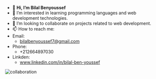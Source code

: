 - 👋 **Hi, I’m Bilal Benyoussef**
- 👀 I’m interested in learning programming languages and  web development technologies.
- 💞️ I’m looking to collaborate on projects related to web development.
- 📫 How to reach me:
- Email:
    - bilalbenyoussef7@gmail.com
 - Phone:
    - +212664897030
- Linkden:
  - www.linkedin.com/in/bilal-ben-youssef

![collaboration](https://f.hubspotusercontent30.net/hubfs/20215080/Feature-Image-Business-Collaboration.jpg) 

<!---
Bilalben23/Bilalben23 is a ✨ special ✨ repository because its `README.md` (this file) appears on your GitHub profile.
You can click the Preview link to take a![download](https://github.com/Bilalben23/Bilalben23/assets/129977156/4b27c2f7-c581-4605-93a3-aed37c334d0b)
 look at your changes.
--->
